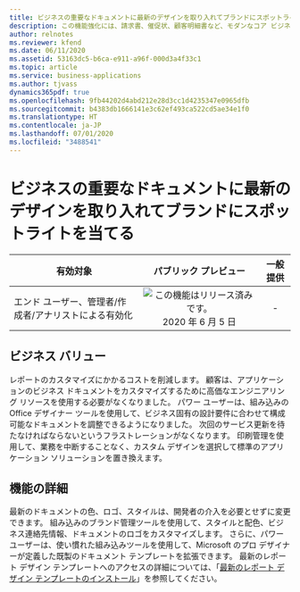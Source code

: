 ```yaml
---
title: ビジネスの重要なドキュメントに最新のデザインを取り入れてブランドにスポットライトを当てる
description: この機能強化には、請求書、催促状、顧客明細書など、モダンなコア ビジネス ドキュメントを作成できる既製のドキュメント デザイン テンプレートの拡張セットが含まれます。 高価なカスタマイズに伴う時間や難題を避けるために、パワー ユーザー向けに設計された組み込みのブランド ツールを使用します。
author: relnotes
ms.reviewer: kfend
ms.date: 06/11/2020
ms.assetid: 53163dc5-b6ca-e911-a96f-000d3a4f33c1
ms.topic: article
ms.service: business-applications
ms.author: tjvass
dynamics365pdf: true
ms.openlocfilehash: 9fb44202d4abd212e28d3cc1d4235347e0965dfb
ms.sourcegitcommit: b4383db1666141e3c62ef493ca522cd5ae34e1f0
ms.translationtype: HT
ms.contentlocale: ja-JP
ms.lasthandoff: 07/01/2020
ms.locfileid: "3488541"
---
```

# <a name="spotlight-your-brand-using-modern-designs-for-business-critical-documents"></a>ビジネスの重要なドキュメントに最新のデザインを取り入れてブランドにスポットライトを当てる


| 有効対象    |  パブリック プレビュー | 一般提供 | 
| ---------- | :----------: |:----------: |
|エンド ユーザー、管理者/作成者/アナリストによる有効化|![この機能はリリース済みです。](/dynamics365-release-plan/media/green-checkmark.png "この機能はリリース済みです。") 2020 年 6 月 5 日| -|


## <a name="business-value"></a>ビジネス バリュー
<!-- bv start -->
レポートのカスタマイズにかかるコストを削減します。 顧客は、アプリケーションのビジネス ドキュメントをカスタマイズするために高価なエンジニアリング リソースを使用する必要がなくなりました。 パワー ユーザーは、組み込みの Office デザイナー ツールを使用して、ビジネス固有の設計要件に合わせて構成可能なドキュメントを調整できるようになりました。 次回のサービス更新を待たなければならないというフラストレーションがなくなります。 印刷管理を使用して、業務を中断することなく、カスタム デザインを選択して標準のアプリケーション ソリューションを置き換えます。
<!-- bv end -->



## <a name="feature-details"></a>機能の詳細
<!--feature detail start -->
最新のドキュメントの色、ロゴ、スタイルは、開発者の介入を必要とせずに変更できます。 組み込みのブランド管理ツールを使用して、スタイルと配色、ビジネス連絡先情報、ドキュメントのロゴをカスタマイズします。 さらに、パワー ユーザーは、使い慣れた組み込みツールを使用して、Microsoft のプロ デザイナーが定義した既製のドキュメント テンプレートを拡張できます。 最新のレポート デザイン テンプレートへのアクセスの詳細については、「[最新のレポート デザイン テンプレートのインストール](https://docs.microsoft.com/dynamics365/fin-ops-core/dev-itpro/analytics/install-modern-report-design-templates)」を参照してください。
<!--feature detail end -->









